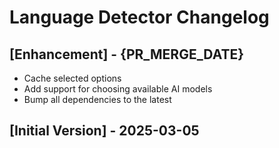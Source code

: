 # Language Detector Changelog

## [Enhancement] - {PR_MERGE_DATE}

- Cache selected options
- Add support for choosing available AI models
- Bump all dependencies to the latest

## [Initial Version] - 2025-03-05
